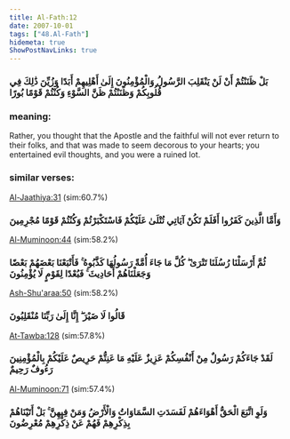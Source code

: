```yaml
---
title: Al-Fath:12
date: 2007-10-01
tags: ["48.Al-Fath"]
hidemeta: true 
ShowPostNavLinks: true 
---
```

### بَلْ ظَنَنْتُمْ أَنْ لَنْ يَنْقَلِبَ الرَّسُولُ وَالْمُؤْمِنُونَ إِلَىٰ أَهْلِيهِمْ أَبَدًا وَزُيِّنَ ذَٰلِكَ فِي قُلُوبِكُمْ وَظَنَنْتُمْ ظَنَّ السَّوْءِ وَكُنْتُمْ قَوْمًا بُورًا
### meaning: 
Rather, you thought that the Apostle and the faithful will not ever return to their folks, and that was made to seem decorous to your hearts; you entertained evil thoughts, and you were a ruined lot.
### similar verses: 

[Al-Jaathiya:31](/45/31) (sim:60.7%)

### وَأَمَّا الَّذِينَ كَفَرُوا أَفَلَمْ تَكُنْ آيَاتِي تُتْلَىٰ عَلَيْكُمْ فَاسْتَكْبَرْتُمْ وَكُنْتُمْ قَوْمًا مُجْرِمِينَ

[Al-Muminoon:44](/23/44) (sim:58.2%)

### ثُمَّ أَرْسَلْنَا رُسُلَنَا تَتْرَىٰ ۖ كُلَّ مَا جَاءَ أُمَّةً رَسُولُهَا كَذَّبُوهُ ۚ فَأَتْبَعْنَا بَعْضَهُمْ بَعْضًا وَجَعَلْنَاهُمْ أَحَادِيثَ ۚ فَبُعْدًا لِقَوْمٍ لَا يُؤْمِنُونَ

[Ash-Shu'araa:50](/26/50) (sim:58.2%)

### قَالُوا لَا ضَيْرَ ۖ إِنَّا إِلَىٰ رَبِّنَا مُنْقَلِبُونَ

[At-Tawba:128](/9/128) (sim:57.8%)

### لَقَدْ جَاءَكُمْ رَسُولٌ مِنْ أَنْفُسِكُمْ عَزِيزٌ عَلَيْهِ مَا عَنِتُّمْ حَرِيصٌ عَلَيْكُمْ بِالْمُؤْمِنِينَ رَءُوفٌ رَحِيمٌ

[Al-Muminoon:71](/23/71) (sim:57.4%)

### وَلَوِ اتَّبَعَ الْحَقُّ أَهْوَاءَهُمْ لَفَسَدَتِ السَّمَاوَاتُ وَالْأَرْضُ وَمَنْ فِيهِنَّ ۚ بَلْ أَتَيْنَاهُمْ بِذِكْرِهِمْ فَهُمْ عَنْ ذِكْرِهِمْ مُعْرِضُونَ
